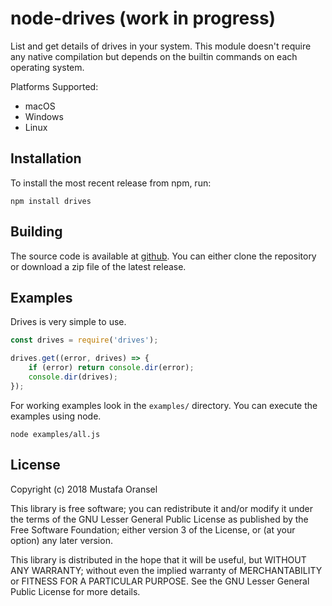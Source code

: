 # node-drives (work in progress)

List and get details of drives in your system. This module doesn't require any native compilation but depends on the builtin commands on each operating system.

Platforms Supported:

* macOS
* Windows
* Linux

## Installation

To install the most recent release from npm, run:

    npm install drives

## Building

The source code is available at [github](http://github.com/oransel/node-drives). You can either clone the repository or download a zip file of the latest release.

## Examples

Drives is very simple to use.

``` js
const drives = require('drives');

drives.get((error, drives) => {
	if (error) return console.dir(error);
	console.dir(drives);
});
```

For working examples look in the `examples/` directory. You can execute the examples using node.

	node examples/all.js

## License

Copyright (c) 2018 Mustafa Oransel

This library is free software; you can redistribute it and/or
modify it under the terms of the GNU Lesser General Public
License as published by the Free Software Foundation; either
version 3 of the License, or (at your option) any later version.

This library is distributed in the hope that it will be useful,
but WITHOUT ANY WARRANTY; without even the implied warranty of
MERCHANTABILITY or FITNESS FOR A PARTICULAR PURPOSE. See the GNU
Lesser General Public License for more details.
